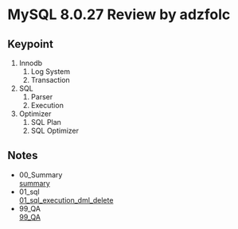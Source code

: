 # MySQL 8.0.27 Review by adzfolc

## Keypoint
1. Innodb
    1. Log System
    2. Transaction
2. SQL
    1. Parser
    2. Execution
3. Optimizer
    1. SQL Plan
    2. SQL Optimizer

## Notes
* 00_Summary  
[summary](./notes_by_adzfolc/00_summary.md)
* 01_sql  
[01_sql_execution_dml_delete](./notes_by_adzfolc/01_sql_execution_dml_delete.md)
* 99_QA  
[99_QA](./notes_by_adzfolc/99_QA.md)